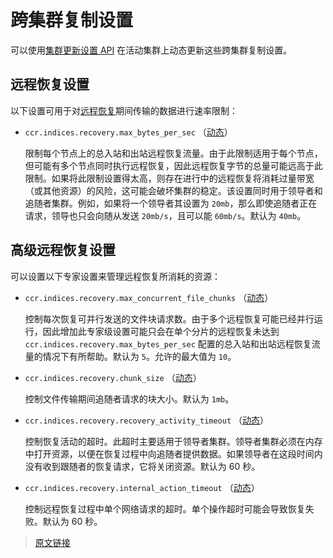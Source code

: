 # 跨集群复制设置

可以使用[集群更新设置 API](/rest_apis/cluster_apis/cluster_update_settings) 在活动集群上动态更新这些跨集群复制设置。

## 远程恢复设置

以下设置可用于对[远程恢复](/set_up_a_cluster_for_high_availability/cross_cluster_replication#通过远程恢复初始化追随者)期间传输的数据进行速率限制：

- `ccr.indices.recovery.max_bytes_per_sec` （[动态](/set_up_elasticsearch/configuring_elasticsearch#集群和节点设置类型)）

  限制每个节点上的总入站和出站远程恢复流量。由于此限制适用于每个节点，但可能有多个节点同时执行远程恢复，因此远程恢复字节的总量可能远高于此限制。如果将此限制设置得太高，则存在进行中的远程恢复将消耗过量带宽（或其他资源）的风险，这可能会破坏集群的稳定。该设置同时用于领导者和追随者集群。例如，如果将一个领导者其设置为 `20mb`，那么即使追随者正在请求，领导也只会向随从发送 `20mb/s`，且可以能 `60mb/s`。默认为 `40mb`。

## 高级远程恢复设置

可以设置以下专家设置来管理远程恢复所消耗的资源：

- `ccr.indices.recovery.max_concurrent_file_chunks` （[动态](/set_up_elasticsearch/configuring_elasticsearch#集群和节点设置类型)）

  控制每次恢复可并行发送的文件块请求数。由于多个远程恢复可能已经并行运行，因此增加此专家级设置可能只会在单个分片的远程恢复未达到 `ccr.indices.recovery.max_bytes_per_sec` 配置的总入站和出站远程恢复流量的情况下有所帮助。默认为 `5`。允许的最大值为 `10`。

- `ccr.indices.recovery.chunk_size` （[动态](/set_up_elasticsearch/configuring_elasticsearch#集群和节点设置类型)）

  控制文件传输期间追随者请求的块大小。默认为 `1mb`。

- `ccr.indices.recovery.recovery_activity_timeout` （[动态](/set_up_elasticsearch/configuring_elasticsearch#集群和节点设置类型)）

  控制恢复活动的超时。此超时主要适用于领导者集群。领导者集群必须在内存中打开资源，以便在恢复过程中向追随者提供数据。如果领导者在这段时间内没有收到跟随者的恢复请求，它将关闭资源。默认为 60 秒。

- `ccr.indices.recovery.internal_action_timeout` （[动态](/set_up_elasticsearch/configuring_elasticsearch#集群和节点设置类型)）

  控制远程恢复过程中单个网络请求的超时。单个操作超时可能会导致恢复失败。默认为 60 秒。

> [原文链接](https://www.elastic.co/guide/en/elasticsearch/reference/current/ccr-settings.html)
